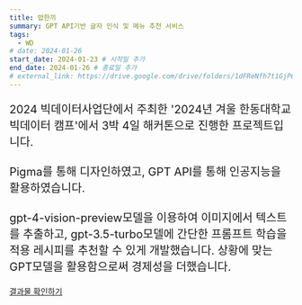```yaml
---
title: 밥한끼
summary: GPT API기반 글자 인식 및 메뉴 추천 서비스
tags:
  - WD
# date: 2024-01-26
start_date: 2024-01-23 # 시작일 추가
end_date: 2024-01-26 # 종료일 추가
# external_link: https://drive.google.com/drive/folders/1dFReNfh7t1GjP6GZzBDtSO07G9aLVPiX?usp=drive_link
---
```


<!--
{{< staticref "uploads/choosemenuPlus/index.html" "newtab" >}}결과물 확인하기{{< /staticref >}} -->

<p style="font-size: 20px;">
2024 빅데이터사업단에서 주최한 '2024년 겨울 한동대학교 빅데이터 캠프'에서 3박 4일 해커톤으로 진행한 프로젝트입니다.
<br><br>
Pigma를 통해 디자인하였고, GPT API를 통해 인공지능을 활용하였습니다.
<br><br>
gpt-4-vision-preview모델을 이용하여 이미지에서 텍스트를 추출하고,
gpt-3.5-turbo모델에 간단한 프롬프트 학습을 적용 레시피를 추천할 수 있게 개발했습니다.
상황에 맞는 GPT모델을 활용함으로써 경제성을 더했습니다.</p>
<a href="../../../uploads/choosemenuPlus/index.html" target="_blank">결과물 확인하기</a>
